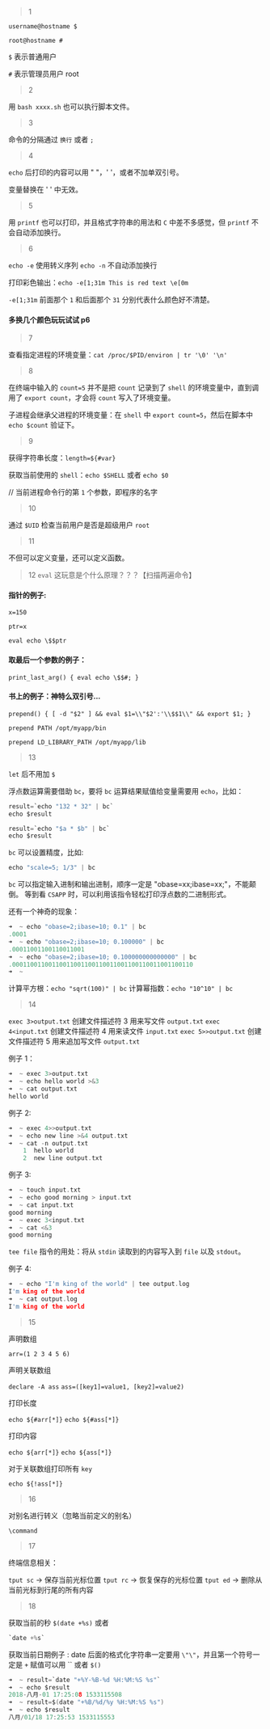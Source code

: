 >1

`username@hostname $`

`root@hostname #`

`$` 表示普通用户

`#` 表示管理员用户 root

>2


用 `bash xxxx.sh` 也可以执行脚本文件。

>3


命令的分隔通过 `换行` 或者 `;`

>4


`echo` 后打印的内容可以用 " "，' '，或者不加单双引号。

变量替换在 ' ' 中无效。

>5


用 `printf` 也可以打印，并且格式字符串的用法和 `C` 中差不多感觉，但 `printf` 不会自动添加换行。

>6


`echo -e` 使用转义序列
`echo -n` 不自动添加换行

打印彩色输出：`echo -e[1;31m This is red text \e[0m`

`-e[1;31m` 前面那个 `1` 和后面那个 `31` 分别代表什么颜色好不清楚。

#### 多换几个颜色玩玩试试 p6

>7


查看指定进程的环境变量：`cat /proc/$PID/environ | tr '\0' '\n'`

>8


在终端中输入的 `count=5` 并不是把 `count` 记录到了 `shell` 的环境变量中，直到调用了 `export count`，才会将 `count` 写入了环境变量。

子进程会继承父进程的环境变量：在 `shell` 中 `export count=5`，然后在脚本中 `echo $count` 验证下。

>9


获得字符串长度：`length=${#var}`

获取当前使用的 `shell`：`echo $SHELL` 或者 `echo $0`    

// 当前进程命令行的第 `1` 个参数，即程序的名字

>10


通过 `$UID` 检查当前用户是否是超级用户 `root`

>11


不但可以定义变量，还可以定义函数。

>12 `eval` 这玩意是个什么原理？？？【扫描两遍命令】


 #### 指针的例子:
 
 `x=150`
 
 `ptr=x`
 
 `eval echo \$$ptr`
 
  #### 取最后一个参数的例子：
 
 `print_last_arg() { eval echo \$$#; }`
 
  #### 书上的例子：神特么双引号...
 
`prepend() { [ -d "$2" ] && eval $1=\\"$2':'\\$$1\\" && export $1; }`
 
`prepend PATH /opt/myapp/bin`

`prepend LD_LIBRARY_PATH /opt/myapp/lib`
 
 
 >13
 
 `let` 后不用加 `$`
 
浮点数运算需要借助 `bc`，要将 `bc` 运算结果赋值给变量需要用 `echo`，比如：

~~~C
result=`echo "132 * 32" | bc`
echo $result

result=`echo "$a * $b" | bc`
echo $result
~~~

`bc` 可以设置精度，比如:

~~~C
echo "scale=5; 1/3" | bc
~~~

`bc` 可以指定输入进制和输出进制，顺序一定是 "obase=xx;ibase=xx;"，不能颠倒。 等到看 `CSAPP` 时，可以利用该指令轻松打印浮点数的二进制形式。

还有一个神奇的现象：

~~~C
➜  ~ echo "obase=2;ibase=10; 0.1" | bc
.0001
➜  ~ echo "obase=2;ibase=10; 0.100000" | bc
.00011001100110011001
➜  ~ echo "obase=2;ibase=10; 0.100000000000000" | bc
.00011001100110011001100110011001100110011001100110
➜  ~ 

~~~

计算平方根：`echo "sqrt(100)" | bc`
计算幂指数：`echo "10^10" | bc`

 >14
 
 `exec 3>output.txt` 创建文件描述符 3 用来写文件 `output.txt`
 `exec 4<input.txt`  创建文件描述符 4 用来读文件 `input.txt`
 `exec 5>>output.txt` 创建文件描述符 5 用来追加写文件 `output.txt`
 
 例子 1：
 
 ~~~C
➜  ~ exec 3>output.txt
➜  ~ echo hello world >&3
➜  ~ cat output.txt 
hello world
 ~~~
 
 例子 2:
 
 ~~~C
➜  ~ exec 4>>output.txt 
➜  ~ echo new line >&4 output.txt 
➜  ~ cat -n output.txt 
     1	hello world
     2	new line output.txt
 ~~~
 
 例子 3:
 
 ~~~C
➜  ~ touch input.txt
➜  ~ echo good morning > input.txt 
➜  ~ cat input.txt 
good morning
➜  ~ exec 3<input.txt 
➜  ~ cat <&3
good morning
 ~~~
 
`tee file` 指令的用处：将从 `stdin` 读取到的内容写入到 `file` 以及 `stdout`。

例子 4:

~~~C
➜  ~ echo "I'm king of the world" | tee output.log 
I'm king of the world
➜  ~ cat output.log 
I'm king of the world
~~~

 >15
 
 声明数组 		
 
 `arr=(1 2 3 4 5 6)`
 
 声明关联数组 	
 
 `declare -A ass`
 `ass=([key1]=value1, [key2]=value2)`
 
 打印长度 	
 
 `echo ${#arr[*]}`	`echo ${#ass[*]}`
 
 打印内容  
 
 `echo ${arr[*]}`	`echo ${ass[*]}`
 
 对于关联数组打印所有 `key`
 
 `echo ${!ass[*]}`
 
 >16
  
  对别名进行转义（忽略当前定义的别名）
  
  `\command`
  
 >17
 
 终端信息相关：
 
 `tput sc` -> 保存当前光标位置
 `tput rc` -> 恢复保存的光标位置
 `tput ed` -> 删除从当前光标到行尾的所有内容
 
  >18
  
  获取当前的秒  `$(date +%s)`  或者 
  
  ~~~C 
  `date +%s` 
  ~~~
  
  获取当前日期例子 : date 后面的格式化字符串一定要用 `\"\"`，并且第一个符号一定是 `+`
  赋值可以用 \`\` 或者 `$()`
  
  ~~~C
➜  ~ result=`date "+%Y-%B-%d %H:%M:%S %s"`
➜  ~ echo $result
2018-八月-01 17:25:08 1533115508
➜  ~ result=$(date "+%B/%d/%y %H:%M:%S %s")
➜  ~ echo $result
八月/01/18 17:25:53 1533115553
  ~~~
  
  

    
    
  
  
 
 
 













